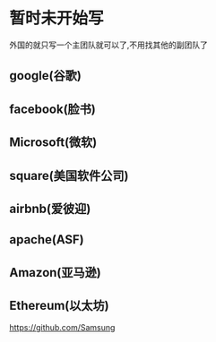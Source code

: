 
# 暂时未开始写
外国的就只写一个主团队就可以了,不用找其他的副团队了
## google(谷歌)
## facebook(脸书)
## Microsoft(微软)
## square(美国软件公司)
## airbnb(爱彼迎)
## apache(ASF)
## Amazon(亚马逊)
## Ethereum(以太坊)
https://github.com/Samsung
